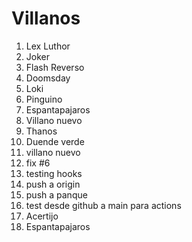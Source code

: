
# Villanos

1. Lex Luthor
2. Joker
3. Flash Reverso
4. Doomsday
5. Loki
6. Pinguino
7. Espantapajaros
8. Villano nuevo
9. Thanos
10. Duende verde
11. villano nuevo
12. fix #6
13. testing hooks
14. push a origin
15. push a panque
16. test desde github a main para actions
17. Acertijo
18. Espantapajaros
